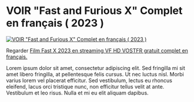 # VOIR "Fast and Furious X" Complet en français ( 2023 )
[![VOIR "Fast and Furious X" Complet en français ( 2023 )](https://img.youtube.com/vi/VIDEO_ID/maxresdefault.jpg)](https://www.youtube.com/watch?v=w_6Xcm70gSQ)

Regarder [Film Fast X 2023 en streaming VF HD VOSTFR gratuit complet en français.](https://mymovies.cjrstream.com/fr/movie/385687/fast-x)

Lorem ipsum dolor sit amet, consectetur adipiscing elit. Sed fringilla mi sit amet libero fringilla, at pellentesque felis cursus. Ut nec luctus nisl. Morbi varius lorem vel placerat efficitur. Sed vestibulum, lectus eu rhoncus eleifend, lacus orci tristique nunc, non efficitur tellus velit at ante. Vestibulum et leo risus. Nulla et mi eu elit aliquam dapibus.
